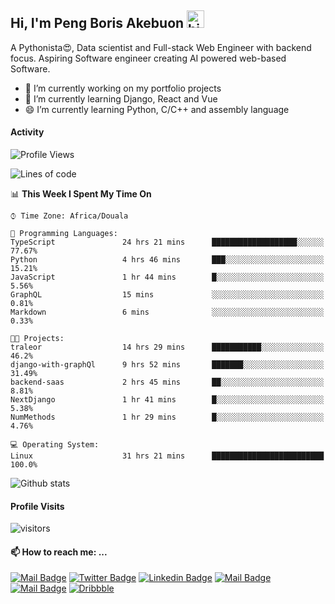  ## Hi, I'm Peng Boris Akebuon <img src="https://user-images.githubusercontent.com/1303154/88677602-1635ba80-d120-11ea-84d8-d263ba5fc3c0.gif" width="28px" alt="hi">

 A Pythonista😍, Data scientist and Full-stack Web Engineer with backend focus. Aspiring Software engineer creating AI powered web-based Software.
- 🔭 I’m currently working on my portfolio projects
- 🌱 I’m currently learning Django, React and Vue
- 😄 I’m currently learning Python, C/C++ and assembly language

#### Activity
<!--START_SECTION:waka-->
![Profile Views](http://img.shields.io/badge/Profile%20Views-65-blue)

![Lines of code](https://img.shields.io/badge/From%20Hello%20World%20I%27ve%20Written-236383%20lines%20of%20code-blue)

📊 **This Week I Spent My Time On** 

```text
⌚︎ Time Zone: Africa/Douala

💬 Programming Languages: 
TypeScript               24 hrs 21 mins      ███████████████████░░░░░░   77.67% 
Python                   4 hrs 46 mins       ███░░░░░░░░░░░░░░░░░░░░░░   15.21% 
JavaScript               1 hr 44 mins        █░░░░░░░░░░░░░░░░░░░░░░░░   5.56% 
GraphQL                  15 mins             ░░░░░░░░░░░░░░░░░░░░░░░░░   0.81% 
Markdown                 6 mins              ░░░░░░░░░░░░░░░░░░░░░░░░░   0.33%

🐱‍💻 Projects: 
traleor                  14 hrs 29 mins      ███████████░░░░░░░░░░░░░░   46.2% 
django-with-graphQl      9 hrs 52 mins       ███████░░░░░░░░░░░░░░░░░░   31.49% 
backend-saas             2 hrs 45 mins       ██░░░░░░░░░░░░░░░░░░░░░░░   8.81% 
NextDjango               1 hr 41 mins        █░░░░░░░░░░░░░░░░░░░░░░░░   5.38% 
NumMethods               1 hr 29 mins        █░░░░░░░░░░░░░░░░░░░░░░░░   4.76%

💻 Operating System: 
Linux                    31 hrs 21 mins      █████████████████████████   100.0%

```


<!--END_SECTION:waka-->


![Github stats](https://github-readme-stats.vercel.app/api?username=itzomen&theme=vue&show_icons=true&count_private=true)
 
 #### Profile Visits 

![visitors](https://visitor-badge.glitch.me/badge?page_id=itzomen)

#### 📫 How to reach me: ...

[![Mail Badge](https://img.shields.io/badge/-itzomen-c0392b?style=flat&labelColor=c0392b&logo=gmail&logoColor=white)](mailto:peng.akebuon2468@gmail.com)
[![Twitter Badge](https://img.shields.io/badge/-@itz_omen-1ca0f1?style=flat&labelColor=1ca0f1&logo=twitter&logoColor=white&link=https://twitter.com/itz_omen)](https://twitter.com/itz_omen/) [![Linkedin Badge](https://img.shields.io/badge/-Peng_Boris_Akebuon-0e76a8?style=flat&labelColor=0e76a8&logo=linkedin&logoColor=white)](https://www.linkedin.com/in/peng-boris-akebuon-0b8ba0195/)
 [![Mail Badge](https://img.shields.io/badge/-Academy_Omen-e74c3c?style=flat&labelColor=e74c3c&logo=youtube&logoColor=white)](https://www.youtube.com/channel/UCknaAfNfqKQDQFnqP2zMA6A)  [![Mail Badge](https://img.shields.io/badge/-@itz_an_omen-5851DB?style=flat&labelColor=5851DB&logo=instagram&logoColor=white)](https://instagram.com/itz_an_omen)  [![Dribbble](https://img.shields.io/badge/-itzomen-ea4c89?style=flat&label&logo=dribbble&logoColor=white)](https://dribbble.com/itzomen)
